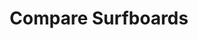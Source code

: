 ---
title: Compare Surfboards
client: SuperFastBusiness
image: '/assets/images/compare-surfboards.jpg'
thumbnail: /assets/images/thumbs/compare-surfboards.jpg
categories:
    - wordpress
---